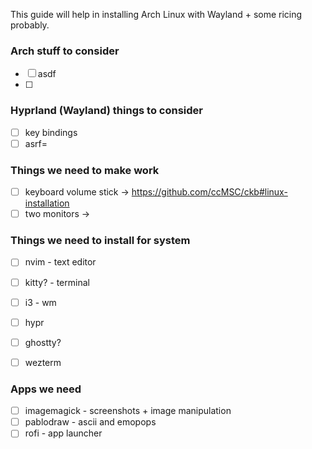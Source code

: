 This guide will help in installing Arch Linux with Wayland + some ricing probably.

### Arch stuff to consider
- [ ] asdf
- [ ] 
 
### Hyprland (Wayland) things to consider
- [ ] key bindings
- [ ] asrf=

### Things we need to make work
- [ ] keyboard volume stick -> https://github.com/ccMSC/ckb#linux-installation
- [ ] two monitors -> 

### Things we need to install for system
- [ ] nvim - text editor
- [ ] kitty? - terminal
- [ ] i3 - wm
- [ ] hypr
- [ ] ghostty?
- [ ] wezterm


### Apps we need
- [ ] imagemagick - screenshots + image manipulation
- [ ] pablodraw - ascii and emopops
- [ ] rofi - app launcher